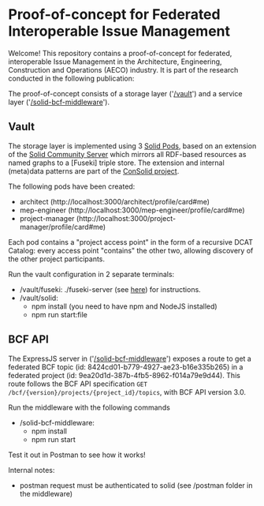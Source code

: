# Proof-of-concept for Federated Interoperable Issue Management
Welcome! This repository contains a proof-of-concept for federated, interoperable Issue Management in the Architecture, Engineering, Construction and Operations (AECO) industry. It is part of the research conducted in the following publication: ``` ```

The proof-of-concept consists of a storage layer ('[/vault](/vault)') and a service layer ('[/solid-bcf-middleware](/solid-bcf-middleware)').

## Vault
The storage layer is implemented using 3 [Solid Pods](https://solidproject.org/), based on an extension of the [Solid Community Server](https://solidcommunity.be/community-solid-server/) which mirrors all RDF-based resources as named graphs to a [Fuseki] triple store. The extension and internal (meta)data patterns are part of the [ConSolid project](https://github.com/consolidproject). 

The following pods have been created:
* architect (http://localhost:3000/architect/profile/card#me)
* mep-engineer (http://localhost:3000/mep-engineer/profile/card#me)
* project-manager (http://localhost:3000/project-manager/profile/card#me)

Each pod contains a "project access point" in the form of a recursive DCAT Catalog: every access point "contains" the other two, allowing discovery of the other project participants.

Run the vault configuration in 2 separate terminals:
* /vault/fuseki: ./fuseki-server (see [here](https://github.com/Design-Computation-RWTH/HowTo-Fuseki)) for instructions.
* /vault/solid: 
  * npm install (you need to have npm and NodeJS installed)
  * npm run start:file


## BCF API
The ExpressJS server in ('[/solid-bcf-middleware](/solid-bcf-middleware)') exposes a route to get a federated BCF topic (id: 8424cd01-b779-4927-ae23-b16e335b265) in a federated project (id: 9ea20d1d-387b-4fb5-8962-f014a79e9d44). This route follows the BCF API specification ```GET /bcf/{version}/projects/{project_id}/topics```, with BCF API version 3.0.

Run the middleware with the following commands
* /solid-bcf-middleware:
  * npm install
  * npm run start


Test it out in Postman to see how it works!

Internal notes: 
- postman request must be authenticated to solid (see /postman folder in the middleware)

